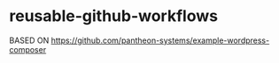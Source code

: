 # reusable-github-workflows

BASED ON https://github.com/pantheon-systems/example-wordpress-composer